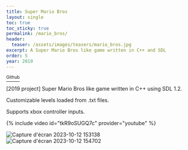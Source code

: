 ```yaml
---
title: Super Mario Bros
layout: single
toc: true
toc_sticky: true
permalink: /mario_bros/
header:
  teaser: /assets/images/teasers/mario_bros.jpg
excerpt: A Super Mario Bros like game written in C++ and SDL 
order: 5
year: 2019
---
```


<a href="https://github.com/StokastX/Super-Mario-Bros" class=""> <sup><i class="fa-brands fa-github"></i> Github</sup></a>

[2019 project] Super Mario Bros like game written in C++ using SDL 1.2.

Customizable levels loaded from .txt files.

Supports xbox controller inputs.

{% include video id="tkR9oSUGQ7c" provider="youtube" %}

![Capture d'écran 2023-10-12 153138](https://github.com/Patoche692/Super-Mario-Bros/assets/54531293/21e5ef4c-3325-4a54-b333-866bcc87fb9e)
![Capture d'écran 2023-10-12 154702](https://github.com/Patoche692/Super-Mario-Bros/assets/54531293/9cb21284-ce1e-40d0-9ee6-9cdb7d1c21e2)

